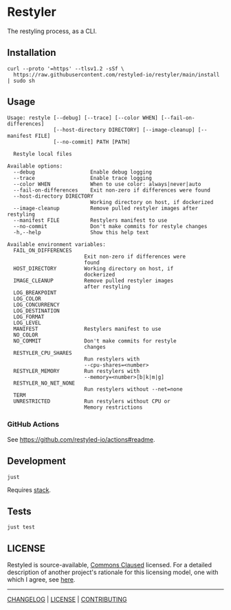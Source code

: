 # Restyler

The restyling process, as a CLI.

## Installation

```console
curl --proto '=https' --tlsv1.2 -sSf \
  https://raw.githubusercontent.com/restyled-io/restyler/main/install | sudo sh
```

## Usage

```console
Usage: restyle [--debug] [--trace] [--color WHEN] [--fail-on-differences]
               [--host-directory DIRECTORY] [--image-cleanup] [--manifest FILE]
               [--no-commit] PATH [PATH]

  Restyle local files

Available options:
  --debug                  Enable debug logging
  --trace                  Enable trace logging
  --color WHEN             When to use color: always|never|auto
  --fail-on-differences    Exit non-zero if differences were found
  --host-directory DIRECTORY
                           Working directory on host, if dockerized
  --image-cleanup          Remove pulled restyler images after restyling
  --manifest FILE          Restylers manifest to use
  --no-commit              Don't make commits for restyle changes
  -h,--help                Show this help text

Available environment variables:
  FAIL_ON_DIFFERENCES
                         Exit non-zero if differences were
                         found
  HOST_DIRECTORY         Working directory on host, if
                         dockerized
  IMAGE_CLEANUP          Remove pulled restyler images
                         after restyling
  LOG_BREAKPOINT
  LOG_COLOR
  LOG_CONCURRENCY
  LOG_DESTINATION
  LOG_FORMAT
  LOG_LEVEL
  MANIFEST               Restylers manifest to use
  NO_COLOR
  NO_COMMIT              Don't make commits for restyle
                         changes
  RESTYLER_CPU_SHARES
                         Run restylers with
                         --cpu-shares=<number>
  RESTYLER_MEMORY        Run restylers with
                         --memory=<number>[b|k|m|g]
  RESTYLER_NO_NET_NONE
                         Run restylers without --net=none
  TERM
  UNRESTRICTED           Run restylers without CPU or
                         Memory restrictions
```

### GitHub Actions

See https://github.com/restyled-io/actions#readme.

## Development

```console
just
```

Requires [stack](https://docs.haskellstack.org/en/stable/README/).

## Tests

```console
just test
```

## LICENSE

Restyled is source-available, [Commons Claused][cc] licensed. For a detailed
description of another project's rationale for this licensing model, one with
which I agree, see [here][level].

[cc]: https://commonsclause.com/
[level]: https://web.archive.org/web/20181120030157/https://leveljournal.com/source-available-licensing

---

[CHANGELOG](./CHANGELOG.md) | [LICENSE](./LICENSE) | [CONTRIBUTING][]

[contributing]: https://github.com/restyled-io/restyled.io/wiki/Contributing-to-Restyled
